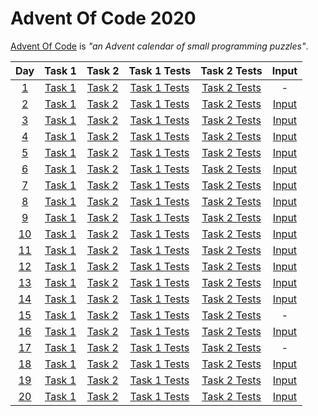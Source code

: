# Advent Of Code 2020
[Advent Of Code](https://adventofcode.com/2020/about) is *"an Advent calendar of small programming puzzles"*.

| Day | Task 1 | Task 2 | Task 1 Tests | Task 2 Tests | Input |
|:---:|:------:|:------:|:------------:|:------------:|:-----:|
| [1](https://adventofcode.com/2020/day/1) | [Task 1](/AdventOfCode2020/Day01Task1.cs) | [Task 2](/AdventOfCode2020/Day01Task2.cs) | [Task 1 Tests](/AdventOfCode2020.Tests/Day01Task1Tests.cs) | [Task 2 Tests](/AdventOfCode2020.Tests/Day01Task1Tests.cs) | - |
| [2](https://adventofcode.com/2020/day/2) | [Task 1](/AdventOfCode2020/Day02Task1.cs) | [Task 2](/AdventOfCode2020/Day02Task2.cs) | [Task 1 Tests](/AdventOfCode2020.Tests/Day02Task1Tests.cs) | [Task 2 Tests](/AdventOfCode2020.Tests/Day02Task1Tests.cs) | [Input](/AdventOfCode2020.Tests/Files/Day02.txt) |
| [3](https://adventofcode.com/2020/day/3) | [Task 1](/AdventOfCode2020/Day03Task1.cs) | [Task 2](/AdventOfCode2020/Day03Task2.cs) | [Task 1 Tests](/AdventOfCode2020.Tests/Day03Task1Tests.cs) | [Task 2 Tests](/AdventOfCode2020.Tests/Day03Task1Tests.cs) | [Input](/AdventOfCode2020.Tests/Files/Day03.txt) |
| [4](https://adventofcode.com/2020/day/4) | [Task 1](/AdventOfCode2020/Day04Task1.cs) | [Task 2](/AdventOfCode2020/Day04Task2.cs) | [Task 1 Tests](/AdventOfCode2020.Tests/Day04Task1Tests.cs) | [Task 2 Tests](/AdventOfCode2020.Tests/Day04Task1Tests.cs) | [Input](/AdventOfCode2020.Tests/Files/Day04.txt) |
| [5](https://adventofcode.com/2020/day/5) | [Task 1](/AdventOfCode2020/Day05Task1.cs) | [Task 2](/AdventOfCode2020/Day05Task2.cs) | [Task 1 Tests](/AdventOfCode2020.Tests/Day05Task1Tests.cs) | [Task 2 Tests](/AdventOfCode2020.Tests/Day05Task1Tests.cs) | [Input](/AdventOfCode2020.Tests/Files/Day05.txt) |
| [6](https://adventofcode.com/2020/day/6) | [Task 1](/AdventOfCode2020/Day06Task1.cs) | [Task 2](/AdventOfCode2020/Day06Task2.cs) | [Task 1 Tests](/AdventOfCode2020.Tests/Day06Task1Tests.cs) | [Task 2 Tests](/AdventOfCode2020.Tests/Day06Task1Tests.cs) | [Input](/AdventOfCode2020.Tests/Files/Day06.txt) |
| [7](https://adventofcode.com/2020/day/7) | [Task 1](/AdventOfCode2020/Day07Task1.cs) | [Task 2](/AdventOfCode2020/Day07Task2.cs) | [Task 1 Tests](/AdventOfCode2020.Tests/Day07Task1Tests.cs) | [Task 2 Tests](/AdventOfCode2020.Tests/Day07Task1Tests.cs) | [Input](/AdventOfCode2020.Tests/Files/Day07.txt) |
| [8](https://adventofcode.com/2020/day/8) | [Task 1](/AdventOfCode2020/Day08Task1.cs) | [Task 2](/AdventOfCode2020/Day08Task2.cs) | [Task 1 Tests](/AdventOfCode2020.Tests/Day08Task1Tests.cs) | [Task 2 Tests](/AdventOfCode2020.Tests/Day08Task1Tests.cs) | [Input](/AdventOfCode2020.Tests/Files/Day08.txt) |
| [9](https://adventofcode.com/2020/day/9) | [Task 1](/AdventOfCode2020/Day09Task1.cs) | [Task 2](/AdventOfCode2020/Day09Task2.cs) | [Task 1 Tests](/AdventOfCode2020.Tests/Day09Task1Tests.cs) | [Task 2 Tests](/AdventOfCode2020.Tests/Day09Task1Tests.cs) | [Input](/AdventOfCode2020.Tests/Files/Day09.txt) |
| [10](https://adventofcode.com/2020/day/10) | [Task 1](/AdventOfCode2020/Day10Task1.cs) | [Task 2](/AdventOfCode2020/Day10Task2.cs) | [Task 1 Tests](/AdventOfCode2020.Tests/Day10Task1Tests.cs) | [Task 2 Tests](/AdventOfCode2020.Tests/Day10Task1Tests.cs) | [Input](/AdventOfCode2020.Tests/Files/Day10.txt) |
| [11](https://adventofcode.com/2020/day/11) | [Task 1](/AdventOfCode2020/Day11Task1.cs) | [Task 2](/AdventOfCode2020/Day11Task2.cs) | [Task 1 Tests](/AdventOfCode2020.Tests/Day11Task1Tests.cs) | [Task 2 Tests](/AdventOfCode2020.Tests/Day11Task1Tests.cs) | [Input](/AdventOfCode2020.Tests/Files/Day11.txt) |
| [12](https://adventofcode.com/2020/day/12) | [Task 1](/AdventOfCode2020/Day12Task1.cs) | [Task 2](/AdventOfCode2020/Day12Task2.cs) | [Task 1 Tests](/AdventOfCode2020.Tests/Day12Task1Tests.cs) | [Task 2 Tests](/AdventOfCode2020.Tests/Day12Task1Tests.cs) | [Input](/AdventOfCode2020.Tests/Files/Day12.txt) |
| [13](https://adventofcode.com/2020/day/13) | [Task 1](/AdventOfCode2020/Day13Task1.cs) | [Task 2](/AdventOfCode2020/Day13Task2.cs) | [Task 1 Tests](/AdventOfCode2020.Tests/Day13Task1Tests.cs) | [Task 2 Tests](/AdventOfCode2020.Tests/Day13Task1Tests.cs) | [Input](/AdventOfCode2020.Tests/Files/Day13.txt) |
| [14](https://adventofcode.com/2020/day/14) | [Task 1](/AdventOfCode2020/Day14Task1.cs) | [Task 2](/AdventOfCode2020/Day14Task2.cs) | [Task 1 Tests](/AdventOfCode2020.Tests/Day14Task1Tests.cs) | [Task 2 Tests](/AdventOfCode2020.Tests/Day14Task1Tests.cs) | [Input](/AdventOfCode2020.Tests/Files/Day14.txt) |
| [15](https://adventofcode.com/2020/day/15) | [Task 1](/AdventOfCode2020/Day15Task1.cs) | [Task 2](/AdventOfCode2020/Day15Task2.cs) | [Task 1 Tests](/AdventOfCode2020.Tests/Day15Task1Tests.cs) | [Task 2 Tests](/AdventOfCode2020.Tests/Day15Task1Tests.cs) | - |
| [16](https://adventofcode.com/2020/day/16) | [Task 1](/AdventOfCode2020/Day16Task1.cs) | [Task 2](/AdventOfCode2020/Day16Task2.cs) | [Task 1 Tests](/AdventOfCode2020.Tests/Day16Task1Tests.cs) | [Task 2 Tests](/AdventOfCode2020.Tests/Day16Task1Tests.cs) | [Input](/AdventOfCode2020.Tests/Files/Day16.txt) |
| [17](https://adventofcode.com/2020/day/17) | [Task 1](/AdventOfCode2020/Day17Task1.cs) | [Task 2](/AdventOfCode2020/Day17Task2.cs) | [Task 1 Tests](/AdventOfCode2020.Tests/Day17Task1Tests.cs) | [Task 2 Tests](/AdventOfCode2020.Tests/Day17Task1Tests.cs) | - |
| [18](https://adventofcode.com/2020/day/18) | [Task 1](/AdventOfCode2020/Day18Task1.cs) | [Task 2](/AdventOfCode2020/Day18Task2.cs) | [Task 1 Tests](/AdventOfCode2020.Tests/Day18Task1Tests.cs) | [Task 2 Tests](/AdventOfCode2020.Tests/Day18Task1Tests.cs) | [Input](/AdventOfCode2020.Tests/Files/Day18.txt) |
| [19](https://adventofcode.com/2020/day/19) | [Task 1](/AdventOfCode2020/Day19Task1.cs) | [Task 2](/AdventOfCode2020/Day19Task2.cs) | [Task 1 Tests](/AdventOfCode2020.Tests/Day19Task1Tests.cs) | [Task 2 Tests](/AdventOfCode2020.Tests/Day19Task1Tests.cs) | [Input](/AdventOfCode2020.Tests/Files/Day19.txt) |
| [20](https://adventofcode.com/2020/day/20) | [Task 1](/AdventOfCode2020/Day20Task1.cs) | [Task 2](/AdventOfCode2020/Day20Task2.cs) | [Task 1 Tests](/AdventOfCode2020.Tests/Day20Task1Tests.cs) | [Task 2 Tests](/AdventOfCode2020.Tests/Day20Task1Tests.cs) | [Input](/AdventOfCode2020.Tests/Files/Day20.txt) |
